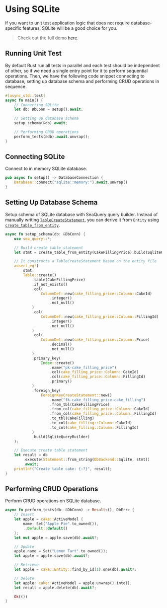 # Using SQLite

If you want to unit test application logic that does not require database-specific features, SQLite will be a good choice for you.

> Check out the full demo [here](https://github.com/SeaQL/sea-orm/blob/master/tests/basic.rs).

## Running Unit Test

By default Rust run all tests in parallel and each test should be independent of other, so if we need a single entry point for it to perform sequential operations. Then, we have the following code snippet connecting to database, setting up database schema and performing CRUD operations in sequence.

```rust
#[async_std::test]
async fn main() {
    // Connecting SQLite
    let db: DbConn = setup().await;

    // Setting up database schema
    setup_schema(&db).await;

    // Performing CRUD operations
    perform_tests(&db).await.unwrap();
}
```

## Connecting SQLite

Connect to in memory SQLite database.

```rust
pub async fn setup() -> DatabaseConnection {
    Database::connect("sqlite::memory:").await.unwrap()
}
```

## Setting Up Database Schema

Setup schema of SQLite database with SeaQuery query builder. Instead of manually writing [`TableCreateStatement`](https://docs.rs/sea-query/*/sea_query/table/struct.TableCreateStatement.html), you can derive it from `Entity` using [`create_table_from_entity`](#).

```rust
async fn setup_schema(db: &DbConn) {
    use sea_query::*;

    // Build create table statement
    let stmt = create_table_from_entity(CakeFillingPrice).build(SqliteQueryBuilder);

    // It constructs a TableCreateStatement based on the entity file
    assert_eq!(
        stmt,
        Table::create()
            .table(CakeFillingPrice)
            .if_not_exists()
            .col(
                ColumnDef::new(cake_filling_price::Column::CakeId)
                    .integer()
                    .not_null()
            )
            .col(
                ColumnDef::new(cake_filling_price::Column::FillingId)
                    .integer()
                    .not_null()
            )
            .col(
                ColumnDef::new(cake_filling_price::Column::Price)
                    .decimal()
                    .not_null()
            )
            .primary_key(
                Index::create()
                    .name("pk-cake_filling_price")
                    .col(cake_filling_price::Column::CakeId)
                    .col(cake_filling_price::Column::FillingId)
                    .primary()
            )
            .foreign_key(
                ForeignKeyCreateStatement::new()
                    .name("fk-cake_filling_price-cake_filling")
                    .from_tbl(CakeFillingPrice)
                    .from_col(cake_filling_price::Column::CakeId)
                    .from_col(cake_filling_price::Column::FillingId)
                    .to_tbl(CakeFilling)
                    .to_col(cake_filling::Column::CakeId)
                    .to_col(cake_filling::Column::FillingId)
            )
            .build(SqliteQueryBuilder)
    );

    // Execute create table statement
    let result = db
        .execute(Statement::from_string(DbBackend::Sqlite, stmt))
        .await;
    println!("Create table cake: {:?}", result);
}
```

## Performing CRUD Operations

Perform CRUD operations on SQLite database.

```rust
async fn perform_tests(db: &DbConn) -> Result<(), DbErr> {
    // Insert
    let apple = cake::ActiveModel {
        name: Set("Apple Pie".to_owned()),
        ..Default::default()
    };
    let mut apple = apple.save(db).await?;

    // Update
    apple.name = Set("Lemon Tart".to_owned());
    let apple = apple.save(db).await?;

    // Retrieve
    let apple = cake::Entity::find_by_id(1).one(db).await?;

    // Delete
    let apple: cake::ActiveModel = apple.unwrap().into();
    let result = apple.delete(db).await?;

    Ok(())
}
```
